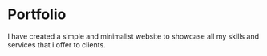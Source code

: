 # Portfolio
I have created a simple and minimalist website to showcase all my skills and services that i offer to clients.
